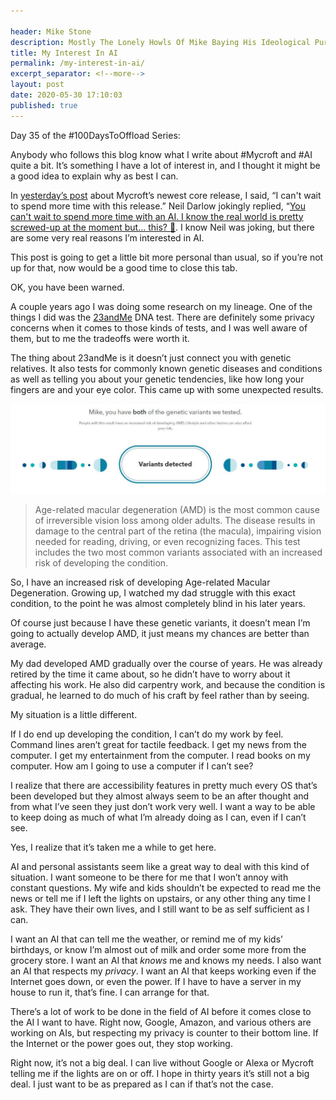 ```yaml
---

header: Mike Stone
description: Mostly The Lonely Howls Of Mike Baying His Ideological Purity At The Moon
title: My Interest In AI
permalink: /my-interest-in-ai/
excerpt_separator: <!--more-->
layout: post
date: 2020-05-30 17:10:03
published: true
---
```



Day 35 of the #100DaysToOffload Series:

Anybody who follows this blog know what I write about #Mycroft and #AI quite a bit. It’s something I have a lot of interest in, and I thought it might be a good idea to explain why as best I can.

In [yesterday’s post](https://mikestone.me/mycroft-v20-2-4-released) about Mycroft’s newest core release, I said, “I can't wait to spend more time with this release.” Neil Darlow jokingly replied, “[You can't wait to spend more time with an AI. I know the real world is pretty screwed-up at the moment but... this? 🤣](https://fosstodon.org/@neildarlow/104257522527745881). I know Neil was joking, but there are some very real reasons I’m interested in AI. 

This post is going to get a little bit more personal than usual, so if you’re not up for that, now would be a good time to close this tab.

<!--more-->

OK, you have been warned.

A couple years ago I was doing some research on my lineage. One of the things I did was the [23andMe](https://www.23andme.com) DNA test. There are definitely some privacy concerns when it comes to those kinds of tests, and I was well aware of them, but to me the tradeoffs were worth it.

The thing about 23andMe is it doesn’t just connect you with genetic relatives. It also tests for commonly known genetic diseases and conditions as well as telling you about your genetic tendencies, like how long your fingers are and your eye color. This came up with some unexpected results.

![](/assets/images/vsW9HKi.jpg)

> Age-related macular degeneration (AMD) is the most common cause of irreversible vision loss among older adults. The disease results in damage to the central part of the retina (the macula), impairing vision needed for reading, driving, or even recognizing faces. This test includes the two most common variants associated with an increased risk of developing the condition.

So, I have an increased risk of developing Age-related Macular Degeneration. Growing up, I watched my dad struggle with this exact condition, to the point he was almost completely blind in his later years. 

Of course just because I have these genetic variants, it doesn’t mean I’m going to actually develop AMD, it just means my chances are better than average. 

My dad developed AMD gradually over the course of years. He was already retired by the time it came about, so he didn’t have to worry about it affecting his work. He also did carpentry work, and because the condition is gradual, he learned to do much of his craft by feel rather than by seeing. 

My situation is a little different. 

If I do end up developing the condition, I can’t do my work by feel. Command lines aren’t great for tactile feedback. I get my news from the computer. I get my entertainment from the computer. I read books on my computer. How am I going to use a computer if I can’t see?

I realize that there are accessibility features in pretty much every OS that’s been developed but they almost always seem to be an after thought and from what I’ve seen they just don’t work very well.  I want a way to be able to keep doing as much of what I’m already doing as I can, even if I can’t see.

Yes, I realize that it’s taken me a while to get here.

AI and personal assistants seem like a great way to deal with this kind of situation. I want someone to be there for me that I won’t annoy with constant questions. My wife and kids shouldn’t be expected to read me the news or tell me if I left the lights on upstairs, or any other thing any time I ask. They have their own lives, and I still want to be as self sufficient as I can.

I want an AI that can tell me the weather, or remind me of my kids’ birthdays, or know I’m almost out of milk and order some more from the grocery store. I want an AI that *knows* me and knows my needs. I also want an AI that respects my *privacy*. I want an AI that keeps working even if the Internet goes down, or even the power. If I have to have a server in my house to run it, that’s fine. I can arrange for that. 

There’s a lot of work to be done in the field of AI before it comes close to the AI I want to have. Right now, Google, Amazon, and various others are working on AIs, but respecting my privacy is counter to their bottom line. If the Internet or the power goes out, they stop working. 

Right now, it’s not a big deal. I can live without Google or Alexa or Mycroft telling me if the lights are on or off. I hope in thirty years it’s still not a big deal. I just want to be as prepared as I can if that’s not the case.

